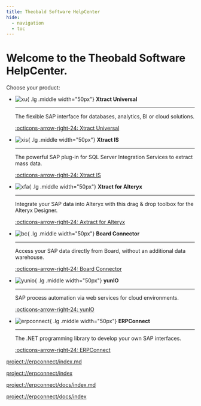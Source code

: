 ```yaml
---
title: Theobald Software HelpCenter
hide:
  - navigation
  - toc
---
```


# Welcome to the Theobald Software HelpCenter.

Choose your product:

<!---
::cards:: cols=3

- title: Xtract Universal
  content: |
    The flexible SAP interface for databases, analytics, BI or cloud solutions.
  image: ./assets/images/XtractUniversal.png
  url: https://help.theobald-software.com/en/xtract-universal/
  
- title: Xtract IS
  content: |
    The powerful SAP plug-in for SQL Server Integration Services to extract mass data.
  image: ./assets/images/XtractIS.png
  url: https://help.theobald-software.com/en/xtract-is/
  
- title: Xtract for Alteryx
  content: |
    Integrate your SAP data into Alteryx with this drag & drop toolbox for the Alteryx Designer.
  image: ./assets/images/XtractAlteryx.png
  url: https://help.theobald-software.com/en/xtract-for-alteryx/
  
- title: Board Connector
  content: |
    Access your SAP data directly from Board, without an additional data warehouse.
  image: ./assets/images/Board.png
  url: https://help.theobald-software.com/en/board-connector/
  
- title: yunIO
  content: |
    SAP process automation via web services for cloud environments.
  image: ./assets/images/YunIO.png
  url: https://help.theobald-software.com/en/yunio/
  
- title: ERPConnect
  content: |
    The .NET programming library to develop your own SAP interfaces.
  image: ./assets/images/ERPConnect.png
  url: https://help.theobald-software.com/en/erpconnect/
  
::/cards::
-->


<div class="grid cards" markdown>

-   ![xu](assets/images/XtractUniversal.png){ .lg .middle width="50px"} __Xtract Universal__

	---
	
    The flexible SAP interface for databases, analytics, BI or cloud solutions.

    [:octicons-arrow-right-24: Xtract Universal](https://help.theobald-software.com/en/xtract-universal/)

-   ![xis](assets/images/XtractIS.png){ .lg .middle width="50px"} __Xtract IS__

    ---

    The powerful SAP plug-in for SQL Server Integration Services to extract mass data.

    [:octicons-arrow-right-24: Xtract IS](https://help.theobald-software.com/en/xtract-is/)

-   ![xfa](assets/images/XtractAlteryx.png){ .lg .middle width="50px"} __Xtract for Alteryx__

    ---

    Integrate your SAP data into Alteryx with this drag & drop toolbox for the Alteryx Designer.

    [:octicons-arrow-right-24: Axtract for Alteryx](https://help.theobald-software.com/en/xtract-for-alteryx/)

-   ![bc](assets/images/Board.png){ .lg .middle width="50px"} __Board Connector__

    ---

    Access your SAP data directly from Board, without an additional data warehouse.

    [:octicons-arrow-right-24: Board Connector](https://help.theobald-software.com/en/board-connector/)
	
-   ![yunio](assets/images/YunIO.png){ .lg .middle width="50px"} __yunIO__

    ---

    SAP process automation via web services for cloud environments.

    [:octicons-arrow-right-24: yunIO](https://help.theobald-software.com/en/yunio/)
	
-   ![erpconnect](assets/images/ERPConnect.png){ .lg .middle width="50px"} __ERPConnect__

    ---

    The .NET programming library to develop your own SAP interfaces.

    [:octicons-arrow-right-24: ERPConnect](https://help.theobald-software.com/en/erpconnect/)

</div>


[project://erpconnect/index.md](project://erpconnect/index.md)

[project://erpconnect/index](project://erpconnect/index)

[project://erpconnect/docs/index.md](project://erpconnect/docs/index.md)

[project://erpconnect/docs/index](project://erpconnect/docs/index)
